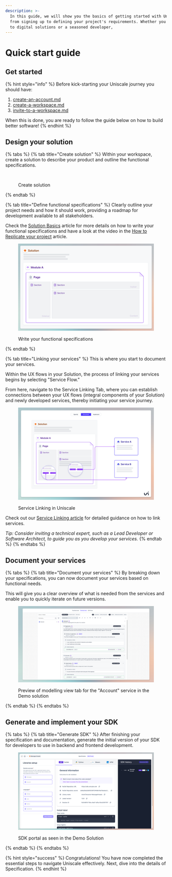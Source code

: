 ```yaml
---
description: >-
  In this guide, we will show you the basics of getting started with Uniscale,
  from signing up to defining your project's requirements. Whether you are new
  to digital solutions or a seasoned developer,
---
```


# Quick start guide

## Get started

{% hint style="info" %}
Before kick-starting your Uniscale journey you should have:

1. [create-an-account.md](../account-and-preferences/create-an-account.md "mention")
2. [create-a-workspace.md](../workspace-administration/manage-workspaces/create-a-workspace.md "mention")
3. [invite-to-a-workspace.md](../workspace-administration/manage-workspaces/invite-to-a-workspace.md "mention")

When this is done, you are ready to follow the guide below on how to build better software!&#x20;
{% endhint %}

## Design your solution

{% tabs %}
{% tab title="Create solution" %}
Within your workspace, create a solution to describe your product and outline the functional specifications.

<figure><img src="../.gitbook/assets/CleanShot 2024-04-11 at 15.03.56.gif" alt=""><figcaption><p>Create solution</p></figcaption></figure>
{% endtab %}

{% tab title="Define functional specifications" %}
Clearly outline your project needs and how it should work, providing a roadmap for development available to all stakeholders.&#x20;

Check the [Solution Basics](../using-uniscale/specification/solution-basics.md) article for more details on how to write your functional specifications and have a look at the video in the [How to Replicate your project](how-to-replicate-your-project.md) article.

<figure><img src="../.gitbook/assets/CleanShot 2024-04-16 at 11.43.24.png" alt=""><figcaption><p>Write your functional specifications</p></figcaption></figure>
{% endtab %}

{% tab title="Linking your services" %}
This is where you start to document your services.&#x20;

Within the UX flows in your Solution, the process of linking your services begins by selecting "Service Flow."&#x20;

From here, navigate to the Service Linking Tab, where you can establish connections between your UX flows (integral components of your Solution) and newly developed services, thereby initiating your service journey.

<figure><img src="../.gitbook/assets/image (92).png" alt=""><figcaption><p>Service Linking in Uniscale</p></figcaption></figure>

Check out our [Service Linking article](https://help.uniscale.com/using-uniscale/documentation/service-linking) for detailed guidance on how to link services.

_Tip: Consider inviting a technical expert, such as a Lead Developer or Software Architect, to guide you as you develop your services._
{% endtab %}
{% endtabs %}



## Document your services

{% tabs %}
{% tab title="Document your services" %}
By breaking down your specifications, you can now document your services based on functional needs.&#x20;

This will give you a clear overview of what is needed from the services and enable you to quickly iterate on future versions.

<figure><img src="../.gitbook/assets/image (1) (3).png" alt=""><figcaption><p>Preview of modelling view tab for the "Account" service in the Demo solution</p></figcaption></figure>
{% endtab %}
{% endtabs %}

## Generate and implement your SDK

{% tabs %}
{% tab title="Generate SDK" %}
After finishing your specification and documentation, generate the initial version of your SDK for developers to use in backend and frontend development.

<figure><img src="../.gitbook/assets/CleanShot 2024-04-16 at 12.40.35.png" alt=""><figcaption><p>SDK portal as seen in the Demo Solution</p></figcaption></figure>
{% endtab %}
{% endtabs %}

{% hint style="success" %}
Congratulations! You have now completed the essential steps to navigate Uniscale effectively. Next, dive into the details of Specification.
{% endhint %}
